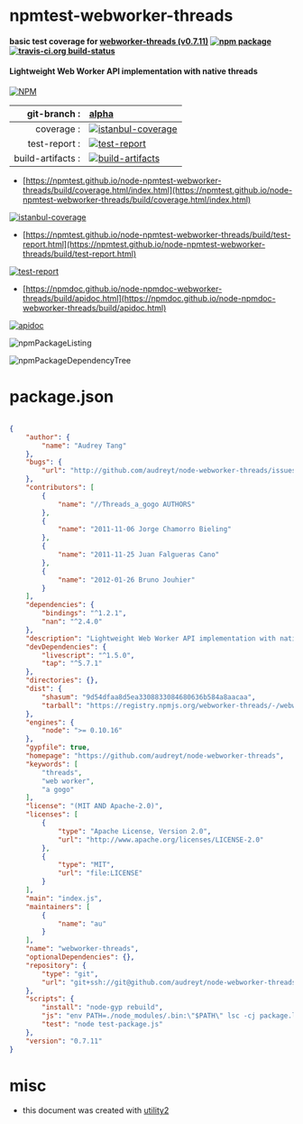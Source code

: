 # npmtest-webworker-threads

#### basic test coverage for  [webworker-threads (v0.7.11)](https://github.com/audreyt/node-webworker-threads)  [![npm package](https://img.shields.io/npm/v/npmtest-webworker-threads.svg?style=flat-square)](https://www.npmjs.org/package/npmtest-webworker-threads) [![travis-ci.org build-status](https://api.travis-ci.org/npmtest/node-npmtest-webworker-threads.svg)](https://travis-ci.org/npmtest/node-npmtest-webworker-threads)

#### Lightweight Web Worker API implementation with native threads

[![NPM](https://nodei.co/npm/webworker-threads.png?downloads=true&downloadRank=true&stars=true)](https://www.npmjs.com/package/webworker-threads)

| git-branch : | [alpha](https://github.com/npmtest/node-npmtest-webworker-threads/tree/alpha)|
|--:|:--|
| coverage : | [![istanbul-coverage](https://npmtest.github.io/node-npmtest-webworker-threads/build/coverage.badge.svg)](https://npmtest.github.io/node-npmtest-webworker-threads/build/coverage.html/index.html)|
| test-report : | [![test-report](https://npmtest.github.io/node-npmtest-webworker-threads/build/test-report.badge.svg)](https://npmtest.github.io/node-npmtest-webworker-threads/build/test-report.html)|
| build-artifacts : | [![build-artifacts](https://npmtest.github.io/node-npmtest-webworker-threads/glyphicons_144_folder_open.png)](https://github.com/npmtest/node-npmtest-webworker-threads/tree/gh-pages/build)|

- [https://npmtest.github.io/node-npmtest-webworker-threads/build/coverage.html/index.html](https://npmtest.github.io/node-npmtest-webworker-threads/build/coverage.html/index.html)

[![istanbul-coverage](https://npmtest.github.io/node-npmtest-webworker-threads/build/screenCapture.buildCi.browser.%252Ftmp%252Fbuild%252Fcoverage.lib.html.png)](https://npmtest.github.io/node-npmtest-webworker-threads/build/coverage.html/index.html)

- [https://npmtest.github.io/node-npmtest-webworker-threads/build/test-report.html](https://npmtest.github.io/node-npmtest-webworker-threads/build/test-report.html)

[![test-report](https://npmtest.github.io/node-npmtest-webworker-threads/build/screenCapture.buildCi.browser.%252Ftmp%252Fbuild%252Ftest-report.html.png)](https://npmtest.github.io/node-npmtest-webworker-threads/build/test-report.html)

- [https://npmdoc.github.io/node-npmdoc-webworker-threads/build/apidoc.html](https://npmdoc.github.io/node-npmdoc-webworker-threads/build/apidoc.html)

[![apidoc](https://npmdoc.github.io/node-npmdoc-webworker-threads/build/screenCapture.buildCi.browser.%252Ftmp%252Fbuild%252Fapidoc.html.png)](https://npmdoc.github.io/node-npmdoc-webworker-threads/build/apidoc.html)

![npmPackageListing](https://npmtest.github.io/node-npmtest-webworker-threads/build/screenCapture.npmPackageListing.svg)

![npmPackageDependencyTree](https://npmtest.github.io/node-npmtest-webworker-threads/build/screenCapture.npmPackageDependencyTree.svg)



# package.json

```json

{
    "author": {
        "name": "Audrey Tang"
    },
    "bugs": {
        "url": "http://github.com/audreyt/node-webworker-threads/issues"
    },
    "contributors": [
        {
            "name": "//Threads_a_gogo AUTHORS"
        },
        {
            "name": "2011-11-06 Jorge Chamorro Bieling"
        },
        {
            "name": "2011-11-25 Juan Falgueras Cano"
        },
        {
            "name": "2012-01-26 Bruno Jouhier"
        }
    ],
    "dependencies": {
        "bindings": "^1.2.1",
        "nan": "^2.4.0"
    },
    "description": "Lightweight Web Worker API implementation with native threads",
    "devDependencies": {
        "livescript": "^1.5.0",
        "tap": "^5.7.1"
    },
    "directories": {},
    "dist": {
        "shasum": "9d54dfaa8d5ea3308833084680636b584a8aacaa",
        "tarball": "https://registry.npmjs.org/webworker-threads/-/webworker-threads-0.7.11.tgz"
    },
    "engines": {
        "node": ">= 0.10.16"
    },
    "gypfile": true,
    "homepage": "https://github.com/audreyt/node-webworker-threads",
    "keywords": [
        "threads",
        "web worker",
        "a gogo"
    ],
    "license": "(MIT AND Apache-2.0)",
    "licenses": [
        {
            "type": "Apache License, Version 2.0",
            "url": "http://www.apache.org/licenses/LICENSE-2.0"
        },
        {
            "type": "MIT",
            "url": "file:LICENSE"
        }
    ],
    "main": "index.js",
    "maintainers": [
        {
            "name": "au"
        }
    ],
    "name": "webworker-threads",
    "optionalDependencies": {},
    "repository": {
        "type": "git",
        "url": "git+ssh://git@github.com/audreyt/node-webworker-threads.git"
    },
    "scripts": {
        "install": "node-gyp rebuild",
        "js": "env PATH=./node_modules/.bin:\"$PATH\" lsc -cj package.ls;\ngcc deps/minifier/src/minify.c -o deps/minifier/bin/minify;\nenv PATH=./node_modules/.bin:\"$PATH\" lsc -cbp src/worker.ls                    > src/worker.js;\n./deps/minifier/bin/minify kWorker_js            < src/worker.js          > src/worker.js.c;\nenv PATH=./node_modules/.bin:\"$PATH\" lsc -cbp src/events.ls                    > src/events.js;\n./deps/minifier/bin/minify kEvents_js            < src/events.js          > src/events.js.c;\nenv PATH=./node_modules/.bin:\"$PATH\" lsc -cbp src/createPool.ls                > src/createPool.js;\n./deps/minifier/bin/minify kCreatePool_js        < src/createPool.js      > src/createPool.js.c;\nenv PATH=./node_modules/.bin:\"$PATH\" lsc -cbp src/thread_nextTick.ls           > src/thread_nextTick.js;\n./deps/minifier/bin/minify kThread_nextTick_js 1 < src/thread_nextTick.js > src/thread_nextTick.js.c;\nenv PATH=./node_modules/.bin:\"$PATH\" lsc -cbp src/load.ls                      > src/load.js;\n./deps/minifier/bin/minify kLoad_js 1 1          < src/load.js            > src/load.js.c;",
        "test": "node test-package.js"
    },
    "version": "0.7.11"
}
```



# misc
- this document was created with [utility2](https://github.com/kaizhu256/node-utility2)
